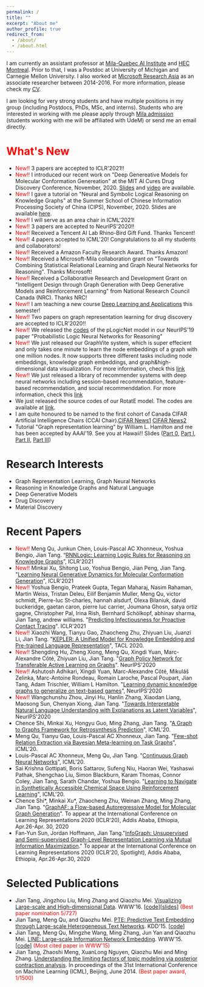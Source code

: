 ```yaml
---
permalink: /
title: ""
excerpt: "About me"
author_profile: true
redirect_from: 
  - /about/
  - /about.html
---
```


I am currently an assistant professor at [Mila-Quebec AI Institute](https://mila.umontreal.ca/en/) and [HEC Montreal](http://www.hec.ca/). Prior to that, I was a Postdoc at University of Michigan and Carnegie Mellon University. I also worked at [Microsoft Research Asia](https://www.msra.cn/) as an associate researcher between 2014-2016. For more information, please check my [CV](https://github.com/tangjianpku/tangjianpku.github.io/blob/master/files/CV/CV_December.pdf).

I am looking for very strong students and have multiple positions in my group (including Postdocs, PhDs, MSc, and interns). Students who are interested in working with me please apply through [Mila admission](https://mila.quebec/en/admission/) (students working with me will be affiliated with UdeM) or send me an email directly.


<span style="color:red">What's New</span>
======
* <span style="color:red">New!!</span> 3 papers are accepted to ICLR'2021!!
* <span style="color:red">New!!</span>  I introduced our recent work on "Deep Genereative Models for Molecular Conformation Genereation" at the MIT AI Cures Drug Discovery Conference, November, 2020. [Slides](https://github.com/tangjianpku/tangjianpku.github.io/blob/master/files/ConformationGeneration_MIT_compressed.pdf) and [video](https://www.youtube.com/watch?v=MzO8NAMm8Ko&feature=youtu.be) are available.
* <span style="color:red">New!!</span> I gave a tutorial on "Neural and Symbolic Logical Reasoning on Knowledge Graphs" at the Summer School of Chinese Information Processing Society of China (CIPS), November, 2020. Slides are available [here](https://github.com/tangjianpku/tangjianpku.github.io/blob/master/files/Knowledge%20Reasoning%20Tutorial_1105.pdf).
* <span style="color:red">New!!</span> I will serve as an area chair in ICML'2021!
* <span style="color:red">New!!</span> 3 papers are accepted to NeurIPS'2020!!
* <span style="color:red">New!!</span> Received a Tencent AI Lab Rhino-Bird Gift Fund. Thanks Tencent!
* <span style="color:red">New!!</span> 4 papers accepted to ICML'20! Congratulations to all my students and collaborators!
* <span style="color:red">New!!</span> Received a Amazon Faculty Research Award. Thanks Amazon!
* <span style="color:red">New!!</span> Received a Microsoft-Mila collaboration grant on "Towards Combining Statistical Relational Learning and Graph Neural Networks for Reasoning". Thanks Microsoft!
* <span style="color:red">New!!</span> Received a Collaborative Research and Development Grant on "Intelligent Design through Graph Generation with Deep Generative Models and Reinforcement Learning" from National Research Council Canada (NRC). Thanks NRC!
* <span style="color:red">New!!</span> I am teaching a new course [Deep Learning and Applications](https://deepgraphlearning.github.io/coursewebsite/) this semester!
* <span style="color:red">New!!</span> Two papers on graph representation learning for drug discovery are accepted to ICLR'2020!!
* <span style="color:red">New!!</span> We released the [codes](https://github.com/DeepGraphLearning/pLogicNet) of the pLogicNet model in our NeurIPS'19 paper "Probabilistic Logic Neural Networks for Reasoning"
* <span style="color:red">New!!</span> We just released our GraphVite system, which is super effecient and only takes one minute to learn the node embeddings of a graph with one million nodes. It now supports three different tasks including node embeddings, knowledge graph embeddings, and graph&high-dimensional data visualization. For more information, check this [link](https://graphvite.io/)
* <span style="color:red">New!!</span> We just released a library of recommender systems with deep neural networks including session-based recommendation, feature-based recommendation, and social recommenddation. For more information, check this [link](https://github.com/DeepGraphLearning/RecommenderSystems)
* We just released the source codes of our RotatE model. The codes are available at [link](https://github.com/DeepGraphLearning/KnowledgeGraphEmbedding).
* I am quite honoured to be named to the first cohort of Canada CIFAR Artificial Intelligence Chairs (CCAI Chair).[CIFAR News1](https://www.cifar.ca/cifarnews/2018/12/06/trudeau-meets-with-newly-appointed-canada-cifar-ai-chairs) [CIFAR News2](https://www.cifar.ca/cifarnews/2018/12/03/29-researchers-named-to-first-cohort-of-canada-cifar-artificial-intelligence-chairs) 
* Tutorial "Graph representation learning" by William L. Hamilton and me has been accepted by AAAI'19. See you at Hawaii!!
 Slides ([Part 0](/files/AAAI19/aaai-grltutorial-part0-intro.pdf), [Part I](/files/AAAI19/aaai-grltutorial-part1-nodereps.pdf), [Part II](/files/AAAI19/aaai-grltutorial-part2-gnns.pdf), [Part III](/files/AAAI19/aaai-grltutorial-part3-generation.pdf))

Research Interests
======
* Graph Representation Learning, Graph Neural Networks
* Reasoning in Knowledge Graphs and Natural Language
* Deep Generative Models
* Drug Discovery
* Material Discovery

Recent Papers
======
* <span style="color:red">New!!</span> Meng Qu, Junkun Chen, Louis-Pascal AC Xhonneux, Yoshua Bengio, Jian Tang. “[RNNLogic: Learning Logic Rules for Reasoning on Knowledge Graphs](https://arxiv.org/abs/2010.04029)”, ICLR'2021
* <span style="color:red">New!!</span> Minkai Xu, Shitong Luo, Yoshua Bengio, Jian Peng, Jian Tang. "[Learning Neural Generative Dynamics for Molecular Conformation Generation]()", ICLR'2021
* <span style="color:red">New!!</span> Yoshua Bengio, Prateek Gupta, Tegan Maharaj, Nasim Rahaman, Martin Weiss, Tristan Deleu, Eilif Benjamin Muller, Meng Qu, victor schmidt, Pierre-luc St-charles, hannah alsdurf, Olexa Bilaniuk, david buckeridge, gaetan caron, pierre luc carrier, Joumana Ghosn, satya ortiz gagne, Christopher Pal, Irina Rish, Bernhard Schölkopf, abhinav sharma, Jian Tang, andrew williams. "[Predicting Infectiousness for Proactive Contact Tracing]()". ICLR'2021
* <span style="color:red">New!!</span> Xiaozhi Wang, Tianyu Gao, Zhaocheng Zhu, Zhiyuan Liu, Juanzi Li, Jian Tang. "[KEPLER: A Unified Model for Knowledge Embedding and Pre-trained Language Representation](https://arxiv.org/pdf/1911.06136.pdf)", TACL 2020.
* <span style="color:red">New!!</span> Shengding Hu, Zheng Xiong, Meng Qu, Xingdi Yuan, Marc-Alexandre Côté, Zhiyuan Liu, Jian Tang. "[Graph Policy Network for Transferable Active Learning on Graphs](https://arxiv.org/abs/2006.13463)". NeurIPS'2020
* <span style="color:red">New!!</span> Ashutosh Adhikari, Xingdi Yuan, Marc-Alexandre Côté, Mikuláš Zelinka, Marc-Antoine Rondeau, Romain Laroche, Pascal Poupart, Jian Tang, Adam Trischler, William L Hamilton. "[Learning dynamic knowledge graphs to generalize on text-based games](https://arxiv.org/abs/2002.09127)", NeurIPS'2020
* <span style="color:red">New!!</span> Wangchunshu Zhou, Jinyi Hu, Hanlin Zhang, Xiaodan Liang, Maosong Sun, Chenyan Xiong, Jian Tang. "[Towards Interpretable Natural Language Understanding with Explanations as Latent Variables]()", NeurIPS'2020
* Chence Shi, Minkai Xu, Hongyu Guo, Ming Zhang, Jian Tang. "[A Graph to Graphs Framework for Retrosynthesis Prediction](https://arxiv.org/pdf/2003.12725.pdf)", ICML'20.
* Meng Qu, Tianyu Gao, Louis-Pascal AC Xhonneux, Jian Tang. "[Few-shot Relation Extraction via Bayesian Meta-learning on Task Graphs](www.jian-tang.com)", ICML'20.
* Louis-Pascal AC Xhonneux, Meng Qu, Jian Tang. "[Continuous Graph Neural Networks](https://arxiv.org/pdf/1912.00967.pdf)", ICML'20.
* Sai Krishna Gottipati, Boris Sattarov, Sufeng Niu, Haoran Wei, Yashaswi Pathak, Shengchao Liu, Simon Blackburn, Karam Thomas, Connor Coley, Jian Tang, Sarath Chandar, Yoshua Bengio. "[Learning to Navigate in Synthetically Accessible Chemical Space Using Reinforcement Learning](https://arxiv.org/pdf/2004.12485.pdf)", ICML'20.
* Chence Shi*, Minkai Xu*, Zhaocheng Zhu, Weinan Zhang, Ming Zhang, Jian Tang. "[GraphAF: a Flow-based Autoregressive Model for Molecular Graph Generation](https://openreview.net/attachment?id=S1esMkHYPr&name=original_pdf)". To appear at the International Conference on Learning Representations 2020 (ICLR'20),  Addis Ababa, Ethiopia, Apr.26-Apr. 30, 2020
* Fan-Yun Sun, Jordan Hoffmann, Jian Tang."[InfoGraph: Unsupervised and Semi-supervised Graph-Level Representation Learning via Mutual Information Maximization](https://arxiv.org/abs/1908.01000)." To appear at the International Conference on Learning Representations 2020 (ICLR'20, Spotlight),  Addis Ababa, Ethiopia, Apr.26-Apr.30, 2020

Selected Publications
======
* Jian Tang, Jingzhou Liu, Ming Zhang and Qiaozhu Mei. [Visualizing Large-scale and High-dimensional Data](https://arxiv.org/abs/1602.00370). WWW'16. \[[code](https://github.com/lferry007/LargeVis)\]\[[slides](https://docs.google.com/viewer?a=v&pid=sites&srcid=ZGVmYXVsdGRvbWFpbnxwa3VqaWFudGFuZ3xneDo0NjZiMWMwNzBlNzVhNmQ0)\] <span style="color:red">(Best paper nomination 5/727)</span> 
* Jian Tang, Meng Qu, and Qiaozhu Mei. [PTE: Predictive Text Embedding through Large-scale Heterogeneous Text Networks](https://arxiv.org/abs/1508.00200). KDD'15. \[[code](https://github.com/mnqu/PTE)\]
* Jian Tang, Meng Qu, Mingzhe Wang, Ming Zhang, Jun Yan and Qiaozhu Mei. [LINE: Large-scale Information Network Embedding](https://arxiv.org/abs/1503.03578). WWW'15. \[[code](https://github.com/tangjianpku/LINE)\] <span style="color:red">(Most cited paper in WWW'15)</span>
* Jian Tang, Zhaoshi Meng, XuanLong Nguyen, Qiaozhu Mei and Ming Zhang. [Understanding the limiting factors of topic modeling via posterior contraction analysis](http://proceedings.mlr.press/v32/tang14.pdf). In proceedings of the 31st International Conference on Machine Learning (ICML), Beijing, June 2014. <span style="color:red">(Best paper award, 1/1500)</span>
